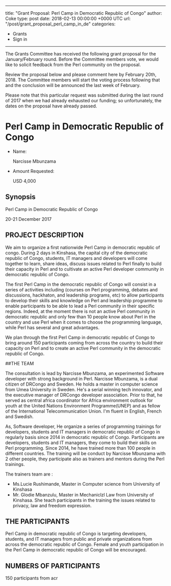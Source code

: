 
---
title: "Grant Proposal: Perl Camp in Democratic Republic of Congo"
author: Coke
type: post
date: 2018-02-13 00:00:00 +0000 UTC
url: "/post/grant_proposal_perl_camp_in_de"
categories:
 - Grants
 - Sign in

---

The Grants Committee has received the following grant proposal for the January/February round.
Before the Committee members vote, we would like to solicit feedback from the Perl community on the proposal.

Review the proposal below and please comment here by February 20th, 2018.
The Committee members will start the voting process following that and the conclusion will be announced the
last week of February.

Please note that this particular request was submitted during the last round of 2017 when we had already exhausted our funding;
so unfortunately, the dates on the proposal have already passed.

# Perl Camp in Democratic Republic of Congo

- Name:

    Narcisse Mbunzama

- Amount Requested:

    USD 4,000

## Synopsis

Perl Camp in Democratic Republic of Congo

20-21 December 2017


## PROJECT DESCRIPTION

We aim to organize a first nationwide Perl Camp in democratic republic of congo. During 2 days in Kinshasa, the capital city of the democratic republic of Congo, students, IT managers and developers will come together to learn, share ideas, discuss issues related to Perl finally to build their capacity in Perl and to cultivate  an active Perl developer community in democratic republic of Congo.

The first Perl Camp in the democratic republic of Congo will consist in a series of activities including (courses on Perl programming, debates and discussions, hackhaton, and leadership programs, etc) to allow participants to develop their skills and knowledge on Perl and leadership programme to enable participants to be able to lead a Perl community in their specific regions. Indeed, at the moment there is not an active Perl community in democratic republic and only few than 10 people know about Perl  in the country and use  Perl when it comes to choose the programming language, while  Perl has several and great advantages.

We plan through the first Perl Camp in democratic republic of Congo to bring around 150 participants coming from across the country to build their capacity on Perl and to create an active Perl community in the democratic republic of Congo.

##THE TEAM

The consultation is lead by Narcisse Mbunzama, an experimented Software developer with strong background in Perl. Narcisse Mbunzama, is a dual citizen of DRCongo and Sweden.  He holds a master in computer science from Umea University in Sweden. He's a serial winning tech innovator, and the executive manager of DRCongo developer association. Prior to that, he served as central africa coordinator for Africa environment outlook for youth at the United Nations Environment Programme(UNEP) and as fellow of the International Telecommunication Union. I'm fluent in English, French and Swedish. 

As, Software developer, He organize a series of programming trainings for developers, students and IT managers in democratic republic of Congo in regularly basis since 2014 in democratic republic of Congo. Participants are developers, students and IT managers, they come to build their skills on Perl programming. Since 2014,  he have trained more than 100  people in different countries. 
The training will be conduct by Narcisse Mbunzama with  2 other  people, they participate also as  trainers and mentors during the Perl trainings.

The trainers team are :
-  Ms.Lucie Rushimande, Master in Computer science from University of Kinshasa
 - Mr. Glodie Mbanzulu,  Master in Mechaniclzl  Law from University of Kinshasa. She teach participants in the       training the issues related to privacy, law and freedom expression.

## THE PARTICIPANTS

Perl Camp in democratic republic of Congo is targeting developers, students, and IT managers from public and private organizations from across the democratic republic of Congo.  Female and youth participation in the Perl Camp in democratic republic of Congo will be encouraged.

## NUMBERS OF PARTICIPANTS

150 participants from acr